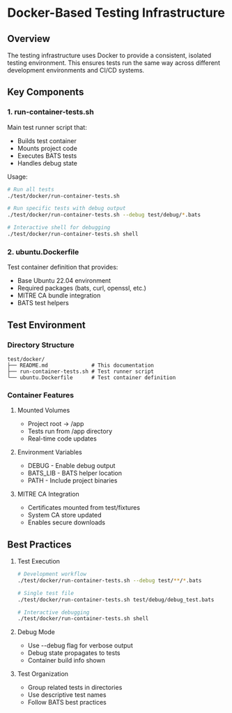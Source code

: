 # Docker-Based Testing Infrastructure

## Overview

The testing infrastructure uses Docker to provide a consistent, isolated testing environment. This ensures tests run the same way across different development environments and CI/CD systems.

## Key Components

### 1. run-container-tests.sh

Main test runner script that:

- Builds test container
- Mounts project code
- Executes BATS tests
- Handles debug state

Usage:

```bash
# Run all tests
./test/docker/run-container-tests.sh

# Run specific tests with debug output
./test/docker/run-container-tests.sh --debug test/debug/*.bats

# Interactive shell for debugging
./test/docker/run-container-tests.sh shell
```

### 2. ubuntu.Dockerfile

Test container definition that provides:

- Base Ubuntu 22.04 environment
- Required packages (bats, curl, openssl, etc.)
- MITRE CA bundle integration
- BATS test helpers

## Test Environment

### Directory Structure

```
test/docker/
├── README.md              # This documentation
├── run-container-tests.sh # Test runner script
└── ubuntu.Dockerfile      # Test container definition
```

### Container Features

1. Mounted Volumes
   - Project root → /app
   - Tests run from /app directory
   - Real-time code updates

2. Environment Variables
   - DEBUG - Enable debug output
   - BATS_LIB - BATS helper location
   - PATH - Include project binaries

3. MITRE CA Integration
   - Certificates mounted from test/fixtures
   - System CA store updated
   - Enables secure downloads

## Best Practices

1. Test Execution

   ```bash
   # Development workflow
   ./test/docker/run-container-tests.sh --debug test/**/*.bats

   # Single test file
   ./test/docker/run-container-tests.sh test/debug/debug_test.bats

   # Interactive debugging
   ./test/docker/run-container-tests.sh shell
   ```

2. Debug Mode
   - Use --debug flag for verbose output
   - Debug state propagates to tests
   - Container build info shown

3. Test Organization
   - Group related tests in directories
   - Use descriptive test names
   - Follow BATS best practices
